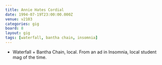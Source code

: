 ```yaml
---
title: Annie Hates Cordial
date: 1994-07-19T23:00:00.000Z
venue: v2103
categories: gig
board: 8
layout: gig
tags: [waterfall, bantha chain, insomnia]
---
```

+ Waterfall + Bantha Chain, local. From an ad in Insomnia, local student mag of the time.